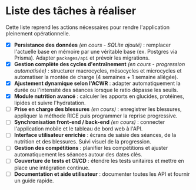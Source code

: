 # Liste des tâches à réaliser

Cette liste reprend les actions nécessaires pour rendre l'application pleinement opérationnelle.

- [x] **Persistance des données** *(en cours - SQLite ajouté)* : remplacer l'actuelle base en mémoire par une véritable base (ex. Postgres via Prisma). Adapter `packages/api` et prévoir les migrations.
- [x] **Gestion complète des cycles d'entraînement** *(en cours - progression automatisée)* : structurer macrocycles, mésocycles et microcycles et automatiser la montée de charge (4 semaines + 1 semaine allégée).
- [x] **Ajustement dynamique selon l'ACWR** : adapter automatiquement la durée ou l'intensité des séances lorsque le ratio dépasse les seuils.
- [x] **Module nutrition avancé** : calculer les apports en glucides, protéines, lipides et suivre l'hydratation.
- [ ] **Prise en charge des blessures** *(en cours)* : enregistrer les blessures, appliquer la méthode RICE puis programmer la reprise progressive.
- [ ] **Synchronisation front‑end / back‑end** *(en cours)* : connecter l'application mobile et le tableau de bord web à l'API.
- [ ] **Interface utilisateur enrichie** : écrans de saisie des séances, de la nutrition et des blessures. Suivi visuel de la progression.
- [ ] **Gestion des compétitions** : planifier les compétitions et ajuster automatiquement les séances autour des dates clés.
- [ ] **Couverture de tests et CI/CD** : étendre les tests unitaires et mettre en place une intégration continue.
- [ ] **Documentation et aide utilisateur** : documenter toutes les API et fournir un guide rapide.
